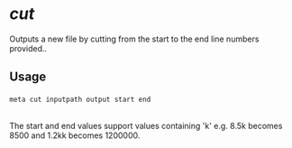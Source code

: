 # *cut*

Outputs a new file by cutting from the start to the end line numbers provided..

## Usage

`meta cut inputpath output start end`
&nbsp;<br>
&nbsp;<br>			

The start and end values support values containing 'k' e.g. 8.5k becomes 8500 and 1.2kk becomes 1200000.